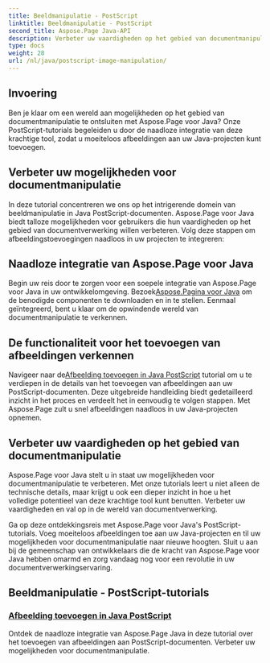 ```yaml
---
title: Beeldmanipulatie - PostScript
linktitle: Beeldmanipulatie - PostScript
second_title: Aspose.Page Java-API
description: Verbeter uw vaardigheden op het gebied van documentmanipulatie met Aspose.Page voor Java. Duik in onze PostScript-tutorials, leer afbeeldingen toevoegen in Java en breid uw documentmogelijkheden uit.
type: docs
weight: 28
url: /nl/java/postscript-image-manipulation/
---
```


## Invoering

Ben je klaar om een wereld aan mogelijkheden op het gebied van documentmanipulatie te ontsluiten met Aspose.Page voor Java? Onze PostScript-tutorials begeleiden u door de naadloze integratie van deze krachtige tool, zodat u moeiteloos afbeeldingen aan uw Java-projecten kunt toevoegen.

## Verbeter uw mogelijkheden voor documentmanipulatie

In deze tutorial concentreren we ons op het intrigerende domein van beeldmanipulatie in Java PostScript-documenten. Aspose.Page voor Java biedt talloze mogelijkheden voor gebruikers die hun vaardigheden op het gebied van documentverwerking willen verbeteren. Volg deze stappen om afbeeldingstoevoegingen naadloos in uw projecten te integreren:

## Naadloze integratie van Aspose.Page voor Java

 Begin uw reis door te zorgen voor een soepele integratie van Aspose.Page voor Java in uw ontwikkelomgeving. Bezoek[Aspose.Pagina voor Java](https://products.aspose.com/page/java) om de benodigde componenten te downloaden en in te stellen. Eenmaal geïntegreerd, bent u klaar om de opwindende wereld van documentmanipulatie te verkennen.

## De functionaliteit voor het toevoegen van afbeeldingen verkennen

 Navigeer naar de[Afbeelding toevoegen in Java PostScript](./add-image/) tutorial om u te verdiepen in de details van het toevoegen van afbeeldingen aan uw PostScript-documenten. Deze uitgebreide handleiding biedt gedetailleerd inzicht in het proces en verdeelt het in eenvoudig te volgen stappen. Met Aspose.Page zult u snel afbeeldingen naadloos in uw Java-projecten opnemen.

## Verbeter uw vaardigheden op het gebied van documentmanipulatie

Aspose.Page voor Java stelt u in staat uw mogelijkheden voor documentmanipulatie te verbeteren. Met onze tutorials leert u niet alleen de technische details, maar krijgt u ook een dieper inzicht in hoe u het volledige potentieel van deze krachtige tool kunt benutten. Verbeter uw vaardigheden en val op in de wereld van documentverwerking.

Ga op deze ontdekkingsreis met Aspose.Page voor Java's PostScript-tutorials. Voeg moeiteloos afbeeldingen toe aan uw Java-projecten en til uw mogelijkheden voor documentmanipulatie naar nieuwe hoogten. Sluit u aan bij de gemeenschap van ontwikkelaars die de kracht van Aspose.Page voor Java hebben omarmd en zorg vandaag nog voor een revolutie in uw documentverwerkingservaring.
## Beeldmanipulatie - PostScript-tutorials
### [Afbeelding toevoegen in Java PostScript](./add-image/)
Ontdek de naadloze integratie van Aspose.Page Java in deze tutorial over het toevoegen van afbeeldingen aan PostScript-documenten. Verbeter uw mogelijkheden voor documentmanipulatie.